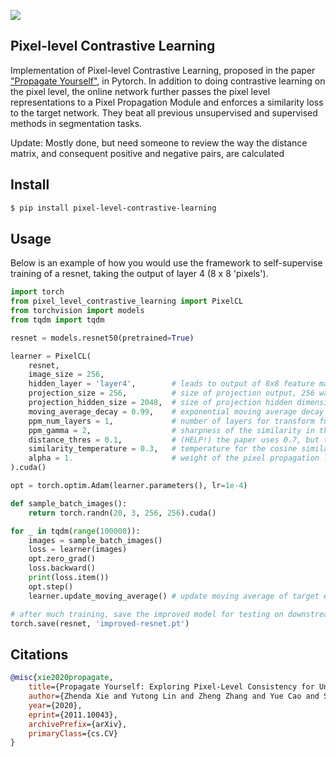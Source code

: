 <img src="./propagate.png"></img>

## Pixel-level Contrastive Learning

Implementation of Pixel-level Contrastive Learning, proposed in the paper <a href="https://arxiv.org/abs/2011.10043">"Propagate Yourself"</a>, in Pytorch. In addition to doing contrastive learning on the pixel level, the online network further passes the pixel level representations to a Pixel Propagation Module and enforces a similarity loss to the target network. They beat all previous unsupervised and supervised methods in segmentation tasks.

Update: Mostly done, but need someone to review the way the distance matrix, and consequent positive and negative pairs, are calculated

## Install

```bash
$ pip install pixel-level-contrastive-learning
```

## Usage

Below is an example of how you would use the framework to self-supervise training of a resnet, taking the output of layer 4 (8 x 8 'pixels').


```python
import torch
from pixel_level_contrastive_learning import PixelCL
from torchvision import models
from tqdm import tqdm

resnet = models.resnet50(pretrained=True)

learner = PixelCL(
    resnet,
    image_size = 256,
    hidden_layer = 'layer4',        # leads to output of 8x8 feature map
    projection_size = 256,          # size of projection output, 256 was used in the paper
    projection_hidden_size = 2048,  # size of projection hidden dimension, paper used 2048
    moving_average_decay = 0.99,    # exponential moving average decay of target encoder
    ppm_num_layers = 1,             # number of layers for transform function in the pixel propagation module, 1 was optimal
    ppm_gamma = 2,                  # sharpness of the similarity in the pixel propagation module, already at optimal value of 2
    distance_thres = 0.1,           # (HELP!) the paper uses 0.7, but that leads to nearly all positive hits. need clarification on how the coordinates are normalized before distance calculation.
    similarity_temperature = 0.3,   # temperature for the cosine similarity for the pixel contrastive loss
    alpha = 1.                      # weight of the pixel propagation loss (pixpro) vs pixel CL loss
).cuda()

opt = torch.optim.Adam(learner.parameters(), lr=1e-4)

def sample_batch_images():
    return torch.randn(20, 3, 256, 256).cuda()

for _ in tqdm(range(100000)):
    images = sample_batch_images()
    loss = learner(images)
    opt.zero_grad()
    loss.backward()
    print(loss.item())
    opt.step()
    learner.update_moving_average() # update moving average of target encoder

# after much training, save the improved model for testing on downstream task
torch.save(resnet, 'improved-resnet.pt')
```

## Citations

```bibtex
@misc{xie2020propagate,
    title={Propagate Yourself: Exploring Pixel-Level Consistency for Unsupervised Visual Representation Learning}, 
    author={Zhenda Xie and Yutong Lin and Zheng Zhang and Yue Cao and Stephen Lin and Han Hu},
    year={2020},
    eprint={2011.10043},
    archivePrefix={arXiv},
    primaryClass={cs.CV}
}
```
